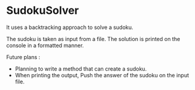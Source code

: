 # SudokuSolver
It uses a backtracking approach to solve a sudoku.

The sudoku is taken as input from a file.
The solution is printed on the console in a formatted manner.

Future plans :
- Planning to write a method that can create a sudoku.
- When printing the output, Push the answer of the sudoku on the input file.

